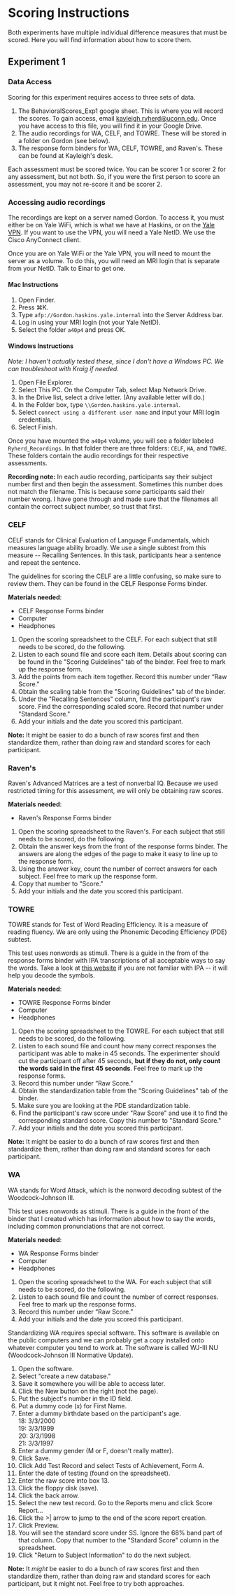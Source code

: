 # Scoring Instructions

Both experiments have multiple individual difference measures that must be scored. Here you will find information about how to score them.

## Experiment 1

### Data Access

Scoring for this experiment requires access to three sets of data.

1. The BehavioralScores_Exp1 google sheet. This is where you will record the scores. To gain access, email kayleigh.ryherd@uconn.edu. Once you have access to this file, you will find it in your Google Drive.
2. The audio recordings for WA, CELF, and TOWRE. These will be stored in a folder on Gordon (see below).
3. The response form binders for WA, CELF, TOWRE, and Raven's. These can be found at Kayleigh's desk.

Each assessment must be scored twice. You can be scorer 1 or scorer 2 for any assessment, but not both. So, if you were the first person to score an assessment, you may not re-score it and be scorer 2.

### Accessing audio recordings

The recordings are kept on a server named Gordon. To access it, you must either be on Yale WiFi, which is what we have at Haskins, or on the [Yale VPN](https://its.yale.edu/services/accounts-and-access/campus-access-vpn). If you want to use the VPN, you will need a Yale NetID. We use the Cisco AnyConnect client.

Once you are on Yale WiFi or the Yale VPN, you will need to mount the server as a volume. To do this, you will need an MRI login that is separate from your NetID. Talk to Einar to get one.

#### Mac Instructions

1. Open Finder.
2. Press &#8984;K.
3. Type `afp://Gordon.haskins.yale.internal` into the Server Address bar.
4. Log in using your MRI login (not your Yale NetID).
5. Select the folder `a40p4` and press OK.

#### Windows Instructions

*Note: I haven't actually tested these, since I don't have a Windows PC. We can troubleshoot with Kraig if needed.*  

1. Open File Explorer.
2. Select This PC. On the Computer Tab, select Map Network Drive.
3. In the Drive list, select a drive letter. (Any available letter will do.)
4. In the Folder box, type `\\Gordon.haskins.yale.internal`. 
5. Select `connect using a different user name` and input your MRI login credentials.
5. Select Finish.

Once you have mounted the `a40p4` volume, you will see a folder labeled `Ryherd_Recordings`. In that folder there are three folders: `CELF`, `WA`, and `TOWRE`. These folders contain the audio recordings for their respective assessments.

**Recording note:** In each audio recording, participants say their subject number first and then begin the assessment. Sometimes this number does not match the filename. This is because some participants said their number wrong. I have gone through and made sure that the filenames all contain the correct subject number, so trust that first.

### CELF

CELF stands for Clinical Evaluation of Language Fundamentals, which measures language ability broadly. We use a single subtest from this measure -- Recalling Sentences. In this task, participants hear a sentence and repeat the sentence.

The guidelines for scoring the CELF are a little confusing, so make sure to review them. They can be found in the CELF Response Forms binder.

**Materials needed**: 

* CELF Response Forms binder
* Computer
* Headphones

1. Open the scoring spreadsheet to the CELF. For each subject that still needs to be scored, do the following.
2.	Listen to each sound file and score each item. Details about scoring can be found in the "Scoring Guidelines" tab of the binder. Feel free to mark up the response form.4.	Add the points from each item together. Record this number under “Raw Score.”5. Obtain the scaling table from the "Scoring Guidelines" tab of the binder.
6. Under the "Recalling Sentences" column, find the participant's raw score. Find the corresponding scaled score. Record that number under "Standard Score."7.	Add your initials and the date you scored this participant.

**Note:** It might be easier to do a bunch of raw scores first and then standardize them, rather than doing raw and standard scores for each participant.

### Raven's

Raven's Advanced Matrices are a test of nonverbal IQ. Because we used restricted timing for this assessment, we will only be obtaining raw scores.
**Materials needed**: 

* Raven's Response Forms binder

1. Open the scoring spreadsheet to the Raven's. For each subject that still needs to be scored, do the following.
2. Obtain the answer keys from the front of the response forms binder. The answers are along the edges of the page to make it easy to line up to the response form.
3. Using the answer key, count the number of correct answers for each subject. Feel free to mark up the response form.
4. Copy that number to "Score."
5. 	Add your initials and the date you scored this participant.

### TOWRE

TOWRE stands for Test of Word Reading Efficiency. It is a measure of reading fluency. We are only using the Phonemic Decoding Efficiency (PDE) subtest.

This test uses nonwords as stimuli. There is a guide in the from of the response forms binder with IPA transcriptions of all acceptable ways to say the words. Take a look at [this website](http://www.yorku.ca/earmstro/ipa/index.html) if you are not familiar with IPA -- it will help you decode the symbols.

**Materials needed**: 

* TOWRE Response Forms binder
* Computer
* Headphones

1. Open the scoring spreadsheet to the TOWRE. For each subject that still needs to be scored, do the following.
2.	Listen to each sound file and count how many correct responses the participant was able to make in 45 seconds. The experimenter should cut the participant off after 45 seconds, **but if they do not, only count the words said in the first 45 seconds**. Feel free to mark up the response forms.4.	Record this number under “Raw Score.”5. Obtain the standardization table from the "Scoring Guidelines" tab of the binder.
6.	Make sure you are looking at the PDE standardization table.
7. Find the participant's raw score under "Raw Score" and use it to find the corresponding standard score. Copy this number to "Standard Score."7.	Add your initials and the date you scored this participant.**Note:** It might be easier to do a bunch of raw scores first and then standardize them, rather than doing raw and standard scores for each participant.


### WA

WA stands for Word Attack, which is the nonword decoding subtest of the Woodcock-Johnson III. 

This test uses nonwords as stimuli. There is a guide in the front of the binder that I created which has information about how to say the words, including common pronunciations that are not correct.

**Materials needed**: 

* WA Response Forms binder
* Computer
* Headphones

1. Open the scoring spreadsheet to the WA. For each subject that still needs to be scored, do the following.
2.	Listen to each sound file and count the number of correct responses. Feel free to mark up the response forms.4.	Record this number under “Raw Score.”5.	Add your initials and the date you scored this participant.

Standardizing WA requires special software. This software is available on the public computers and we can probably get a copy installed onto whatever computer you tend to work at. The software is called WJ-III NU (Woodcock-Johnson III Normative Update).

1. Open the software.
2. Select "create a new database."
3. Save it somewhere you will be able to access later.
4. Click the New button on the right (not the page).
5. Put the subject's number in the ID field.
6. Put a dummy code (x) for First Name.
7. Enter a dummy birthdate based on the participant's age.  
	18: 3/3/2000  
	19: 3/3/1999  
	20: 3/3/1998  
	21: 3/3/1997  
8. Enter a dummy gender (M or F, doesn't really matter).
9. Click Save.
10. Click Add Test Record and select Tests of Achievement, Form A.
11. Enter the date of testing (found on the spreadsheet).
12. Enter the raw score into box 13.
13. Click the floppy disk (save).
14. Click the back arrow.
15. Select the new test record. Go to the Reports menu and click Score Report...
16. Click the >| arrow to jump to the end of the score report creation.
17. Click Preview.
18. You will see the standard score under SS. Ignore the 68% band part of that column. Copy that number to the "Standard Score" column in the spreadsheet. 
19. Click "Return to Subject Information" to do the next subject.

**Note:** It *might* be easier to do a bunch of raw scores first and then standardize them, rather than doing raw and standard scores for each participant, but it might not. Feel free to try both approaches.